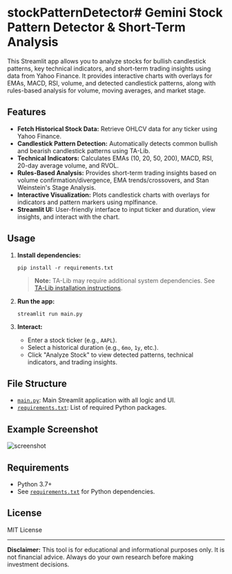 # stockPatternDetector# Gemini Stock Pattern Detector & Short-Term Analysis

This Streamlit app allows you to analyze stocks for bullish candlestick patterns, key technical indicators, and short-term trading insights using data from Yahoo Finance. It provides interactive charts with overlays for EMAs, MACD, RSI, volume, and detected candlestick patterns, along with rules-based analysis for volume, moving averages, and market stage.

## Features

- **Fetch Historical Stock Data:** Retrieve OHLCV data for any ticker using Yahoo Finance.
- **Candlestick Pattern Detection:** Automatically detects common bullish and bearish candlestick patterns using TA-Lib.
- **Technical Indicators:** Calculates EMAs (10, 20, 50, 200), MACD, RSI, 20-day average volume, and RVOL.
- **Rules-Based Analysis:** Provides short-term trading insights based on volume confirmation/divergence, EMA trends/crossovers, and Stan Weinstein's Stage Analysis.
- **Interactive Visualization:** Plots candlestick charts with overlays for indicators and pattern markers using mplfinance.
- **Streamlit UI:** User-friendly interface to input ticker and duration, view insights, and interact with the chart.

## Usage

1. **Install dependencies:**
   ```
   pip install -r requirements.txt
   ```
   > **Note:** TA-Lib may require additional system dependencies. See [TA-Lib installation instructions](https://mrjbq7.github.io/ta-lib/install.html).

2. **Run the app:**
   ```
   streamlit run main.py
   ```

3. **Interact:**
   - Enter a stock ticker (e.g., `AAPL`).
   - Select a historical duration (e.g., `6mo`, `1y`, etc.).
   - Click "Analyze Stock" to view detected patterns, technical indicators, and trading insights.

## File Structure

- [`main.py`](main.py): Main Streamlit application with all logic and UI.
- [`requirements.txt`](requirements.txt): List of required Python packages.

## Example Screenshot

![screenshot](https://user-images.githubusercontent.com/yourusername/yourrepo/screenshot.png)

## Requirements

- Python 3.7+
- See [`requirements.txt`](requirements.txt) for Python dependencies.

## License

MIT License

---

**Disclaimer:** This tool is for educational and informational purposes only. It is not financial advice. Always do your own research before making investment decisions.